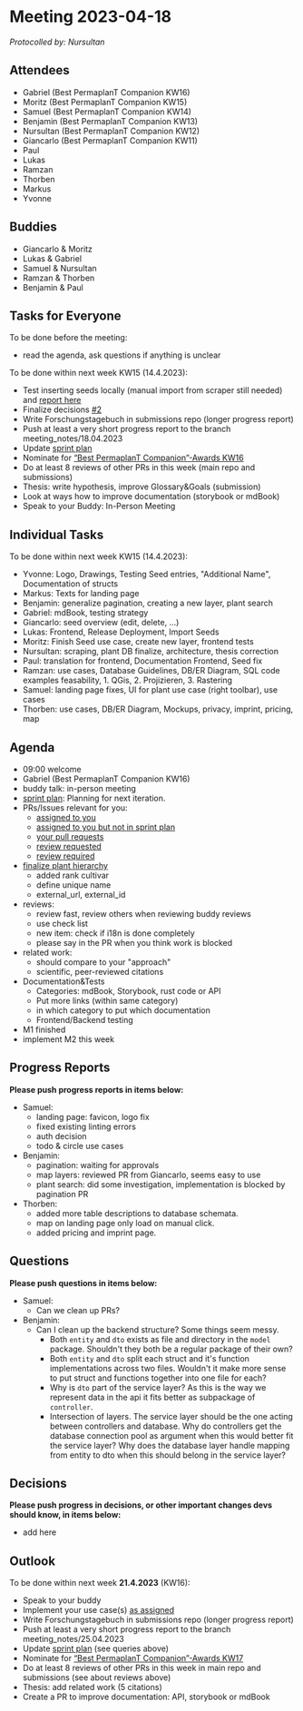 # Meeting 2023-04-18

_Protocolled by: Nursultan_

## Attendees

- Gabriel (Best PermaplanT Companion KW16)
- Moritz (Best PermaplanT Companion KW15)
- Samuel (Best PermaplanT Companion KW14)
- Benjamin (Best PermaplanT Companion KW13)
- Nursultan (Best PermaplanT Companion KW12)
- Giancarlo (Best PermaplanT Companion KW11)
- Paul
- Lukas
- Ramzan
- Thorben
- Markus
- Yvonne

## Buddies

- Giancarlo & Moritz
- Lukas & Gabriel
- Samuel & Nursultan
- Ramzan & Thorben
- Benjamin & Paul

## Tasks for Everyone

To be done before the meeting:

- read the agenda, ask questions if anything is unclear

To be done within next week KW15 (14.4.2023):

- Test inserting seeds locally (manual import from scraper still needed) and [report here](https://github.com/ElektraInitiative/PermaplanT/issues/221)
- Finalize decisions [#2](https://github.com/ElektraInitiative/PermaplanT/issues/2)
- Write Forschungstagebuch in submissions repo (longer progress report)
- Push at least a very short progress report to the branch meeting_notes/18.04.2023
- Update [sprint plan](https://github.com/orgs/ElektraInitiative/projects/4/)
- Nominate for [“Best PermaplanT Companion”-Awards KW16](https://nextcloud.markus-raab.org/nextcloud/index.php/apps/polls/vote/13)
- Do at least 8 reviews of other PRs in this week (main repo and submissions)
- Thesis: write hypothesis, improve Glossary&Goals (submission)
- Look at ways how to improve documentation (storybook or mdBook)
- Speak to your Buddy: In-Person Meeting

## Individual Tasks

To be done within next week KW15 (14.4.2023):

- Yvonne: Logo, Drawings, Testing Seed entries, "Additional Name", Documentation of structs
- Markus: Texts for landing page
- Benjamin: generalize pagination, creating a new layer, plant search
- Gabriel: mdBook, testing strategy
- Giancarlo: seed overview (edit, delete, ...)
- Lukas: Frontend, Release Deployment, Import Seeds
- Moritz: Finish Seed use case, create new layer, frontend tests
- Nursultan: scraping, plant DB finalize, architecture, thesis correction
- Paul: translation for frontend, Documentation Frontend, Seed fix
- Ramzan: use cases, Database Guidelines, DB/ER Diagram, SQL code examples feasability, 1. QGis, 2. Projizieren, 3. Rastering
- Samuel: landing page fixes, UI for plant use case (right toolbar), use cases
- Thorben: use cases, DB/ER Diagram, Mockups, privacy, imprint, pricing, map

## Agenda

- 09:00 welcome
- Gabriel (Best PermaplanT Companion KW16)
- buddy talk: in-person meeting
- [sprint plan](https://github.com/orgs/ElektraInitiative/projects/4/): Planning for next iteration.
- PRs/Issues relevant for you:
  - [assigned to you](https://github.com/ElektraInitiative/PermaplanT/issues?q=is%3Aopen+assignee%3A%40me)
  - [assigned to you but not in sprint plan](https://github.com/ElektraInitiative/PermaplanT/issues?q=is%3Aopen+assignee%3A%40me+no:project)
  - [your pull requests](https://github.com/ElektraInitiative/PermaplanT/pulls/@me)
  - [review requested](https://github.com/ElektraInitiative/PermaplanT/pulls/review-requested/@me)
  - [review required](https://github.com/ElektraInitiative/PermaplanT/pulls?q=is%3Apr+review%3Arequired+is%3Aopen+)
- [finalize plant hierarchy](https://github.com/ElektraInitiative/PermaplanT/pull/274/files)
  - added rank cultivar
  - define unique name
  - external_url, external_id
- reviews:
  - review fast, review others when reviewing buddy reviews
  - use check list
  - new item: check if i18n is done completely
  - please say in the PR when you think work is blocked
- related work:
  - should compare to your "approach"
  - scientific, peer-reviewed citations
- Documentation&Tests
  - Categories: mdBook, Storybook, rust code or API
  - Put more links (within same category)
  - in which category to put which documentation
  - Frontend/Backend testing
- M1 finished
- implement M2 this week

## Progress Reports

**Please push progress reports in items below:**

- Samuel:
  - landing page: favicon, logo fix
  - fixed existing linting errors
  - auth decision
  - todo & circle use cases
- Benjamin:
  - pagination: waiting for approvals
  - map layers: reviewed PR from Giancarlo, seems easy to use
  - plant search: did some investigation, implementation is blocked by pagination PR
- Thorben:
  - added more table descriptions to database schemata.
  - map on landing page only load on manual click.
  - added pricing and imprint page.

## Questions

**Please push questions in items below:**

- Samuel:
  - Can we clean up PRs?
- Benjamin:
  - Can I clean up the backend structure? Some things seem messy.
    - Both `entity` and `dto` exists as file and directory in the `model` package.
      Shouldn't they both be a regular package of their own?
    - Both `entity` and `dto` split each struct and it's function implementations across two files.
      Wouldn't it make more sense to put struct and functions together into one file for each?
    - Why is `dto` part of the service layer?
      As this is the way we represent data in the api it fits better as subpackage of `controller`.
    - Intersection of layers.
      The service layer should be the one acting between controllers and database.
      Why do controllers get the database connection pool as argument when this would better fit the service layer?
      Why does the database layer handle mapping from entity to dto when this should belong in the service layer?

## Decisions

**Please push progress in decisions, or other important changes devs should know, in items below:**

- add here

## Outlook

To be done within next week **21.4.2023** (KW16):

- Speak to your buddy
- Implement your use case(s) [as assigned](https://github.com/ElektraInitiative/PermaplanT/pull/274/files)
- Write Forschungstagebuch in submissions repo (longer progress report)
- Push at least a very short progress report to the branch meeting_notes/25.04.2023
- Update [sprint plan](https://github.com/orgs/ElektraInitiative/projects/4/) (see queries above)
- Nominate for [“Best PermaplanT Companion”-Awards KW17](https://nextcloud.markus-raab.org/nextcloud/index.php/apps/polls/vote/14)
- Do at least 8 reviews of other PRs in this week in main repo and submissions (see about reviews above)
- Thesis: add related work (5 citations)
- Create a PR to improve documentation: API, storybook or mdBook
